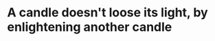 <h1>A candle doesn't loose its light, by enlightening another candle</h1>
<!---
CodeWizardette/CodeWizardette is a ✨ special ✨ repository because its `README.md` (this file) appears on your GitHub profile.
You can click the Preview link to take a look at your changes.
--->
<script src="path_to_summary_cards.js"></script>
